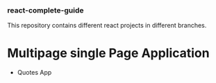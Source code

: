 ### react-complete-guide

This repository contains different react projects in different branches.

# Multipage single Page Application

- Quotes App
